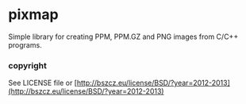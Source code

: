pixmap
======

Simple library for creating PPM, PPM.GZ and PNG images from C/C++ programs.


### copyright

See LICENSE file or [http://bszcz.eu/license/BSD/?year=2012-2013](http://bszcz.eu/license/BSD/?year=2012-2013)
